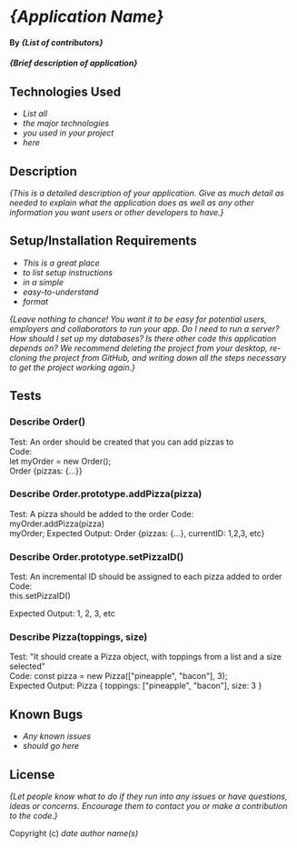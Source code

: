 # _{Application Name}_

#### By _**{List of contributors}**_

#### _{Brief description of application}_

## Technologies Used

* _List all_
* _the major technologies_
* _you used in your project_
* _here_

## Description

_{This is a detailed description of your application. Give as much detail as needed to explain what the application does as well as any other information you want users or other developers to have.}_

## Setup/Installation Requirements

* _This is a great place_
* _to list setup instructions_
* _in a simple_
* _easy-to-understand_
* _format_

_{Leave nothing to chance! You want it to be easy for potential users, employers and collaborators to run your app. Do I need to run a server? How should I set up my databases? Is there other code this application depends on? We recommend deleting the project from your desktop, re-cloning the project from GitHub, and writing down all the steps necessary to get the project working again.}_

## Tests

### Describe Order()
Test: An order should be created that you can add pizzas to  
Code:  
let myOrder = new Order();  
Order {pizzas: {…}}  
  
### Describe Order.prototype.addPizza(pizza) 
Test: A pizza should be added to the order
Code:  
myOrder.addPizza(pizza)  
myOrder;
Expected Output: Order {pizzas: {...}, currentID: 1,2,3, etc}

### Describe Order.prototype.setPizzaID() 
Test: An incremental ID should be assigned to each pizza added to order
Code:  
this.setPizzaID()

Expected Output: 1, 2, 3, etc

### Describe Pizza(toppings, size)  
Test: "It should create a Pizza object, with toppings from a list and a size selected"  
Code: const pizza = new Pizza(["pineapple", "bacon"], 3);  
Expected Output: Pizza { toppings: ["pineapple", "bacon"], size: 3 }  




## Known Bugs

* _Any known issues_
* _should go here_

## License

_{Let people know what to do if they run into any issues or have questions, ideas or concerns.  Encourage them to contact you or make a contribution to the code.}_

Copyright (c) _date_ _author name(s)_